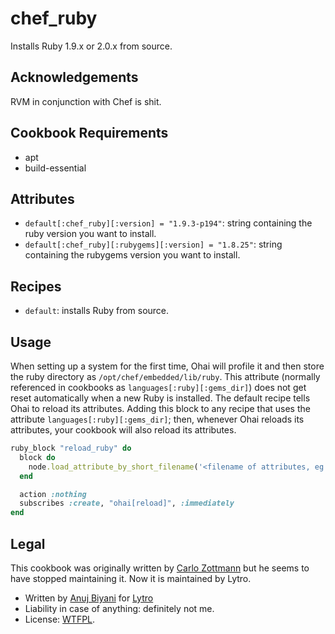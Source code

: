 # chef_ruby

Installs Ruby 1.9.x or 2.0.x from source.


## Acknowledgements

RVM in conjunction with Chef is shit.


## Cookbook Requirements

* apt
* build-essential


## Attributes

* `default[:chef_ruby][:version] = "1.9.3-p194"`: string containing the ruby version you want to install.
* `default[:chef_ruby][:rubygems][:version] = "1.8.25"`: string containing the rubygems version you want to install.


## Recipes

* `default`: installs Ruby from source.


## Usage
When setting up a system for the first time, Ohai will profile it and then store the ruby directory as `/opt/chef/embedded/lib/ruby`.
This attribute (normally referenced in cookbooks as `languages[:ruby][:gems_dir]`) does not get reset automatically when a new Ruby is
installed. The default recipe tells Ohai to reload its attributes. Adding this block to any recipe that uses the attribute `languages[:ruby][:gems_dir]`;
then, whenever Ohai reloads its attributes, your cookbook will also reload its attributes.

```ruby
ruby_block "reload_ruby" do
  block do
    node.load_attribute_by_short_filename('<filename of attributes, eg default>', '<name of cookbook that contains the attributes>')
  end

  action :nothing
  subscribes :create, "ohai[reload]", :immediately
end
```


## Legal

This cookbook was originally written by [Carlo Zottmann](http://github.com/carlo/) but he seems to have stopped maintaining it. Now it is maintained
by Lytro.
* Written by [Anuj Biyani](https://github.com/anujbiyani) for [Lytro](https://github.com/lytro)
* Liability in case of anything: definitely not me.
* License: [WTFPL](http://en.wikipedia.org/wiki/WTFPL).
